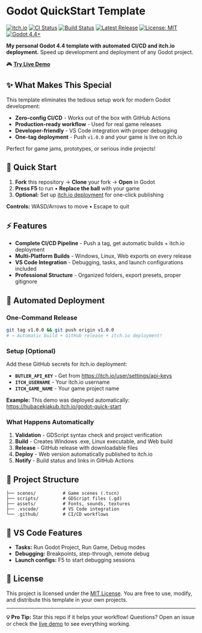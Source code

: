 
# Godot QuickStart Template

[![itch.io](https://img.shields.io/badge/itch.io-Live%20Demo-3eff6a?logo=itch.io)](https://hubacekjakub.itch.io/godot-quick-start)
[![CI Status](https://github.com/hubacekjakub/Godot-QuickStart/actions/workflows/quick-validation.yml/badge.svg)](https://github.com/hubacekjakub/Godot-QuickStart/actions/workflows/quick-validation.yml)
[![Build Status](https://github.com/hubacekjakub/Godot-QuickStart/actions/workflows/build-and-deploy.yml/badge.svg)](https://github.com/hubacekjakub/Godot-QuickStart/actions/workflows/build-and-deploy.yml)
[![Latest Release](https://img.shields.io/badge/GitHub-Release-blue?logo=github)](https://github.com/hubacekjakub/Godot-QuickStart/releases/latest)
[![License: MIT](https://img.shields.io/badge/License-MIT-yellow.svg)](https://github.com/hubacekjakub/Godot-QuickStart/blob/main/LICENSE)
[![Godot 4.4+](https://img.shields.io/badge/Godot-4.4%2B-blue)](https://godotengine.org/)

**My personal Godot 4.4 template with automated CI/CD and itch.io deployment.** Speed up development and deployment of any Godot project.

🎮 **[Try Live Demo](https://hubacekjakub.itch.io/godot-quick-start)**

## ✨ What Makes This Special

This template eliminates the tedious setup work for modern Godot development:
- **Zero-config CI/CD** - Works out of the box with GitHub Actions
- **Production-ready workflow** - Used for real game releases
- **Developer-friendly** - VS Code integration with proper debugging
- **One-tag deployment** - Push `v1.0.0` and your game is live on itch.io

Perfect for game jams, prototypes, or serious indie projects!

## 🚀 Quick Start

1. **Fork** this repository → **Clone** your fork → **Open** in Godot
2. **Press F5** to run • **Replace the ball** with your game
3. **Optional:** Set up [itch.io deployment](#-automated-deployment) for one-click publishing

**Controls:** WASD/Arrows to move • Escape to quit

## ⚡ Features

- **Complete CI/CD Pipeline** - Push a tag, get automatic builds + itch.io deployment
- **Multi-Platform Builds** - Windows, Linux, Web exports on every release
- **VS Code Integration** - Debugging, tasks, and launch configurations included
- **Professional Structure** - Organized folders, export presets, proper gitignore

## 🤖 Automated Deployment

### One-Command Release
```bash
git tag v1.0.0 && git push origin v1.0.0
# → Automatic build + GitHub release + itch.io deployment!
```

### Setup (Optional)
Add these GitHub secrets for itch.io deployment:
- **`BUTLER_API_KEY`** - Get from https://itch.io/user/settings/api-keys
- **`ITCH_USERNAME`** - Your itch.io username
- **`ITCH_GAME_NAME`** - Your game project name

**Example:** This demo was deployed automatically: https://hubacekjakub.itch.io/godot-quick-start

### What Happens Automatically
1. **Validation** - GDScript syntax check and project verification
2. **Build** - Creates Windows .exe, Linux executable, and Web build
3. **Release** - GitHub release with downloadable files
4. **Deploy** - Web version automatically published to itch.io
5. **Notify** - Build status and links in GitHub Actions

## 📁 Project Structure

```
├── scenes/          # Game scenes (.tscn)
├── scripts/         # GDScript files (.gd)
├── assets/          # Fonts, sounds, textures
├── .vscode/         # VS Code integration
└── .github/         # CI/CD workflows
```

## 🔧 VS Code Features

- **Tasks:** Run Godot Project, Run Game, Debug modes
- **Debugging:** Breakpoints, step-through, remote debug
- **Launch configs:** F5 to start debugging sessions

## 📝 License

This project is licensed under the [MIT License](LICENSE).
You are free to use, modify, and distribute this template in your own projects.

---

**💡 Pro Tip:** Star this repo if it helps your workflow! Questions? Open an issue or check the [live demo](https://hubacekjakub.itch.io/godot-quick-start) to see everything working.
